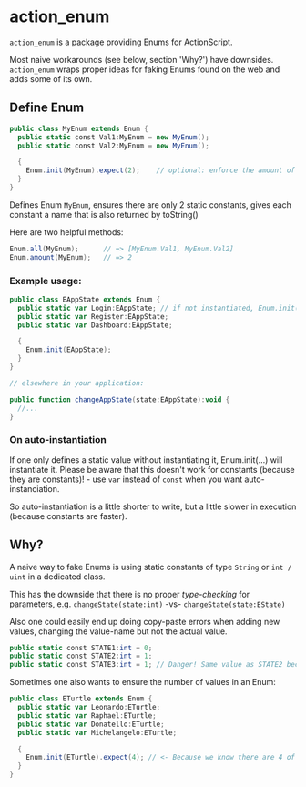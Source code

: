 action_enum
===========

`action_enum` is a package providing Enums for ActionScript. 

Most naive workarounds (see below, section 'Why?') have downsides. `action_enum` wraps proper ideas for faking Enums found on the web and adds some of its own.


Define Enum
-----------

```actionscript
public class MyEnum extends Enum {
  public static const Val1:MyEnum = new MyEnum();
  public static const Val2:MyEnum = new MyEnum();

  {
    Enum.init(MyEnum).expect(2);    // optional: enforce the amount of values with .expect(...)
  }
}
```

Defines Enum `MyEnum`, ensures there are only 2 static constants, gives each constant a name that is also returned by toString()

Here are two helpful methods:

```actionscript
Enum.all(MyEnum);      // => [MyEnum.Val1, MyEnum.Val2]
Enum.amount(MyEnum);   // => 2
```

### Example usage:

```actionscript
public class EAppState extends Enum {
  public static var Login:EAppState; // if not instantiated, Enum.init(...) will do it
  public static var Register:EAppState;
  public static var Dashboard:EAppState;

  {
    Enum.init(EAppState);
  }
}

// elsewhere in your application:

public function changeAppState(state:EAppState):void {
  //...
}
```

### On auto-instantiation

If one only defines a static value without instantiating it, Enum.init(...) will instantiate it. Please be aware that this doesn't work for constants (because they are constants)! - use `var` instead of `const` when you want auto-instanciation.

So auto-instantiation is a little shorter to write, but a little slower in execution (because constants are faster).


Why?
----

A naive way to fake Enums is using static constants of type `String` or `int / uint` in a dedicated class.

This has the downside that there is no proper *type-checking* for parameters, e.g. `changeState(state:int)` -vs- `changeState(state:EState)`

Also one could easily end up doing copy-paste errors when adding new values, changing the value-name but not the actual value.

```actionscript
public static const STATE1:int = 0;
public static const STATE2:int = 1;
public static const STATE3:int = 1; // Danger! Same value as STATE2 because you messed up
```

Sometimes one also wants to ensure the number of values in an Enum:

```actionscript
public class ETurtle extends Enum {
  public static var Leonardo:ETurtle;
  public static var Raphael:ETurtle;
  public static var Donatello:ETurtle;
  public static var Michelangelo:ETurtle;

  {
    Enum.init(ETurtle).expect(4); // <- Because we know there are 4 of them!
  }
}
```
